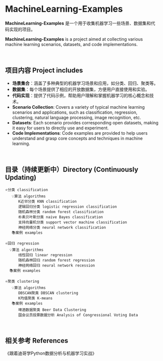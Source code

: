 # MachineLearning-Examples

**MachineLearning-Examples** 是一个用于收集机器学习一些场景、数据集和代码实现的项目。

**MachineLearning-Examples** is a project aimed at collecting various machine learning scenarios, datasets, and code implementations.

<br/>

## 项目内容 Project includes

- **场景集合**：涵盖了多种典型的机器学习场景和应用，如分类、回归、聚类等。
- **数据集**：每个场景提供了相应的开放数据集，方便用户直接使用和实验。
- **代码实现**：提供了代码示例，帮助用户理解和掌握机器学习的核心概念和技术。
- **Scenario Collection**: Covers a variety of typical machine learning scenarios and applications, such as classification, regression, clustering, natural language processing, image recognition, etc.
- **Datasets**: Each scenario provides corresponding open datasets, making it easy for users to directly use and experiment.
- **Code Implementations**: Code examples are provided to help users understand and grasp core concepts and techniques in machine learning.

<br/>

## 目录（持续更新中）Directory (Continuously Updating)

```
⭐️分类 classification
   💡算法 algorithms
      K近邻分类 KNN classification
      逻辑回归分类 logistic regression classification
      随机森林分类 random forest classification
      朴素贝叶斯分类 naive Bayes classification
      支持向量机分类 support vector machine classification
      神经网络分类 neural network classification
   📚案例 examples

⭐️回归 regression
  💡算法 algorithms
      线性回归 linear regression
      随机森林回归 random forest regression
      神经网络回归 neural network recession
  📚案例 examples

⭐️聚类 clustering
   💡算法 algorithms
      DBSCAN聚类 DBSCAN clustering
      K均值聚类 K-means
   📚案例 examples
      啤酒数据聚类 Beer Data Clustering
      国会议员投票数据分析 Analysis of Congressional Voting Data

```

<br/>

## 相关参考 References
《跟着迪哥学Python数据分析与机器学习实战》

